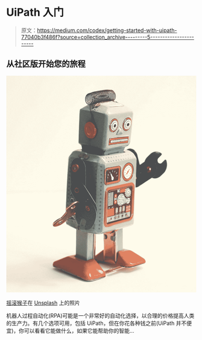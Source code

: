 # UiPath 入门

> 原文：<https://medium.com/codex/getting-started-with-uipath-77040b3f486f?source=collection_archive---------5----------------------->

## 从社区版开始您的旅程

![](img/d145d04aa129aa3fc1e015d415c9515b.png)

[摇滚猴子](https://unsplash.com/@rocknrollmonkey?utm_source=medium&utm_medium=referral)在 [Unsplash](https://unsplash.com?utm_source=medium&utm_medium=referral) 上的照片

机器人过程自动化(RPA)可能是一个非常好的自动化选择，以合理的价格提高人类的生产力。有几个选项可用，包括 UiPath，但在你花各种钱之前(UiPath 并不便宜)，你可以看看它能做什么，如果它能帮助你的智能…